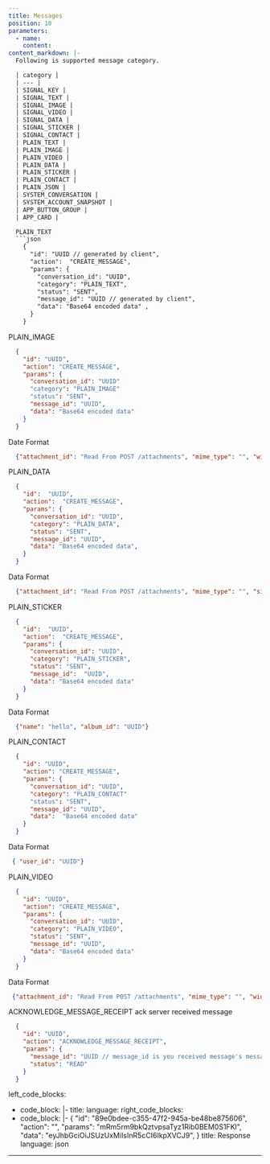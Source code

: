 ```yaml
---
title: Messages
position: 10
parameters:
  - name:
    content:
content_markdown: |-
  Following is supported message category.

  | category | 
  | --- | 
  | SIGNAL_KEY | 
  | SIGNAL_TEXT | 
  | SIGNAL_IMAGE | 
  | SIGNAL_VIDEO | 
  | SIGNAL_DATA | 
  | SIGNAL_STICKER | 
  | SIGNAL_CONTACT | 
  | PLAIN_TEXT | 
  | PLAIN_IMAGE | 
  | PLAIN_VIDEO | 
  | PLAIN_DATA | 
  | PLAIN_STICKER | 
  | PLAIN_CONTACT | 
  | PLAIN_JSON | 
  | SYSTEM_CONVERSATION | 
  | SYSTEM_ACCOUNT_SNAPSHOT | 
  | APP_BUTTON_GROUP | 
  | APP_CARD | 

  PLAIN_TEXT 
  ```json
    {
      "id": "UUID // generated by client", 
      "action":  "CREATE_MESSAGE",
      "params": {
        "conversation_id": "UUID",
        "category": "PLAIN_TEXT",
        "status": "SENT",
        "message_id": "UUID // generated by client",
        "data": "Base64 encoded data" ,
      }
    }
  ```

  PLAIN_IMAGE
  ```json
    {
      "id": "UUID",
      "action": "CREATE_MESSAGE",
      "params": {
        "conversation_id": "UUID"
        "category": "PLAIN_IMAGE"
        "status": "SENT",
        "message_id": "UUID",
        "data": "Base64 encoded data"
      }
    }
   ```

  Date Format
  ```json
    {"attachment_id": "Read From POST /attachments", "mime_type": "", "width": int, "height": int, "size": int64, "thumbnail": "base64 encoded"}
  ```

  PLAIN_DATA
  ```json
    {
      "id":  "UUID",
      "action":  "CREATE_MESSAGE",
      "params": {
        "conversation_id": "UUID",
        "category": "PLAIN_DATA",
        "status": "SENT",
        "message_id": "UUID",
        "data": "Base64 encoded data",
      }
    }
  ```
  Data Format
  ```json
    {"attachment_id": "Read From POST /attachments", "mime_type": "", "size": int64, "name": "Share"}
  ```

  PLAIN_STICKER
  ```json
    {
      "id":  "UUID",
      "action":  "CREATE_MESSAGE",
      "params": {
        "conversation_id": "UUID",
        "category": "PLAIN_STICKER",
        "status": "SENT",
        "message_id":  "UUID",
        "data": "Base64 encoded data"
      }
    }
  ```
  Data Format
  ```json
    {"name": "hello", "album_id": "UUID"}
  ```

  PLAIN_CONTACT
  ```json
    {
      "id": "UUID",
      "action": "CREATE_MESSAGE",
      "params": {
        "conversation_id": "UUID",
        "category": "PLAIN_CONTACT"
        "status": "SENT",
        "message_id": "UUID",
        "data":  "Base64 encoded data"
      }
    }
  ```
  Data Format
  ```json
   { "user_id": "UUID"}
  ```

  PLAIN_VIDEO
  ```json
    {
      "id": "UUID",
      "action": "CREATE_MESSAGE",
      "params": {
        "conversation_id": "UUID",
        "category": "PLAIN_VIDEO",
        "status": "SENT",
        "message_id": "UUID",
        "data": "Base64 encoded data"
      }
    }
  ```
  Data Format
  ```json
   {"attachment_id": "Read From POST /attachments", "mime_type": "", "width": int, "height": int, "size": int64, "duration": "int64 //milliseconds", "thumbnail": "base64 encoded"}
  ```

  ACKNOWLEDGE_MESSAGE_RECEIPT ack server received message
  ```json
    {
      "id": "UUID",
      "action": "ACKNOWLEDGE_MESSAGE_RECEIPT",
      "params": {
        "message_id": "UUID // message_id is you received message's message_id",
        "status": "READ"
      }
    }
  ```


left_code_blocks:
  - code_block: |-
    title: 
    language: 
right_code_blocks:
  - code_block: |-
      {
        "id": "89e0bdee-c355-47f2-945a-be48be875606",
        "action": "",
        "params": "mRm5rm9bkQztvpsaTyz1Rib0BEM0S1FKl",
        "data": "eyJhbGciOiJSUzUxMiIsInR5cCI6IkpXVCJ9",
      }
    title: Response
    language: json
---
```

